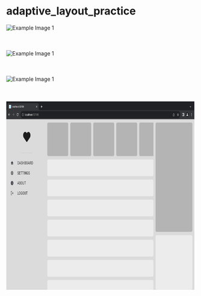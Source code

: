 # adaptive_layout_practice

<img src="images/mobile_screen.png" alt="Example Image 1" width="500" height="300">
<br></br><br></br>
<img src="images/mobile_screen_2.png" alt="Example Image 1" width="500" height="300">
<br></br><br></br>
<img src="images/tablet_screen.png" alt="Example Image 1" width="500" height="500">
<br></br><br></br>
<img src="images/desktop_screen.png" alt="Example Image 1" width="500" height="500">
